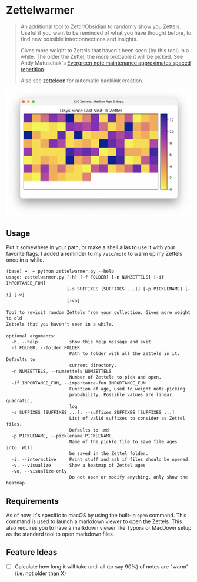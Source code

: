 # Zettelwarmer

> An additional tool to Zettlr/Obsidian to randomly show you Zettels. Useful if you want to be reminded
> of what you have thought before, to find new possible interconnections and insights.
>
> Gives more weight to Zettels that haven't been seen (by this tool) in a while. The older the
> Zettel, the more probable it will be picked. See Andy Matuschak's [Evergreen note maintenance approximates spaced repetition](https://notes.andymatuschak.org/z2HUE4ABbQjUNjrNemvkTCsLa1LPDRuwh1tXC?stackedNotes=z6yfTwYekzvBkVjeH7WBUrSAJhyGTMYDAyYW7).
>
> Also see [zettelcon](https://github.com/whateverforever/zettelcon) for automatic backlink creation.

![Screenshot of the heatmap of Zettel ages](screenshot.png)

## Usage

Put it somewhere in your path, or make a shell alias to use it with your favorite flags.
I added a reminder to my `/etc/motd` to warm up my Zettels once in a while.

```
(base) ➜  ~ python zettelwarmer.py --help
usage: zettelwarmer.py [-h] [-f FOLDER] [-n NUMZETTELS] [-if IMPORTANCE_FUN]
                       [-s SUFFIXES [SUFFIXES ...]] [-p PICKLENAME] [-i] [-v]
                       [-vo]

Tool to revisit random Zettels from your collection. Gives more weight to old
Zettels that you haven't seen in a while.

optional arguments:
  -h, --help            show this help message and exit
  -f FOLDER, --folder FOLDER
                        Path to folder with all the zettels in it. Defaults to
                        current directory.
  -n NUMZETTELS, --numzettels NUMZETTELS
                        Number of Zettels to pick and open.
  -if IMPORTANCE_FUN, --importance-fun IMPORTANCE_FUN
                        Function of age, used to weight note-picking
                        probability. Possible values are linear, quadratic,
                        log
  -s SUFFIXES [SUFFIXES ...], --suffixes SUFFIXES [SUFFIXES ...]
                        List of valid suffixes to consider as Zettel files.
                        Defaults to .md
  -p PICKLENAME, --picklename PICKLENAME
                        Name of the pickle file to save file ages into. Will
                        be saved in the Zettel folder.
  -i, --interactive     Print stuff and ask if files should be opened.
  -v, --visualize       Show a heatmap of Zettel ages
  -vo, --visualize-only
                        Do not open or modify anything, only show the heatmap
```

## Requirements

As of now, it's specific to macOS by using the built-in `open` command. This command is used
to launch a markdown viewer to open the Zettels. This also requires you to have a markdown viewer
like Typora or MacDown setup as the standard tool to open markdown files.

## Feature Ideas

- [ ] Calculate how long it will take until all (or say 90%) of notes are "warm" (i.e. not older than X)
